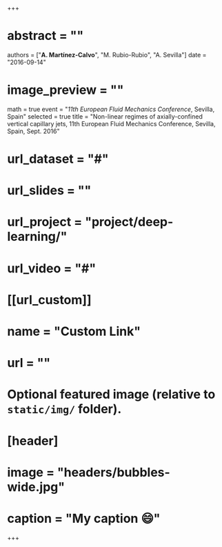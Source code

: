 +++
# abstract = ""
authors = ["**A. Martínez-Calvo**", "M. Rubio-Rubio", "A. Sevilla"]
date = "2016-09-14"
# image_preview = ""
math = true
event = "_11th European Fluid Mechanics Conference_, Sevilla, Spain"
selected = true
title = "Non-linear regimes of axially-confined vertical capillary jets, 11th European Fluid Mechanics Conference, Sevilla, Spain, Sept. 2016"
# url_dataset = "#"
# url_slides = ""
# url_project = "project/deep-learning/"
# url_video = "#"

# [[url_custom]]
 # name = "Custom Link"
 # url = ""

# Optional featured image (relative to `static/img/` folder).
# [header]
# image = "headers/bubbles-wide.jpg"
# caption = "My caption :smile:"

+++
